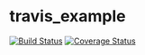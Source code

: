 # travis_example

[![Build Status](https://travis-ci.com/AlexandreHoumeau/travis_example.svg?branch=master)](https://travis-ci.com/AlexandreHoumeau/travis_example)
[![Coverage Status](https://coveralls.io/repos/github/AlexandreHoumeau/travis_example/badge.svg?branch=master)](https://coveralls.io/github/AlexandreHoumeau/travis_example?branch=master)

